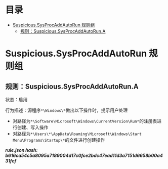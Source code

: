 



目录
==

* [Suspicious.SysProcAddAutoRun 规则组](#suspicioussysprocaddautorun-)
	* [规则：Suspicious.SysProcAddAutoRun.A](#suspicioussysprocaddautoruna)

# Suspicious.SysProcAddAutoRun 规则组

## 规则：Suspicious.SysProcAddAutoRun.A
  
状态：启用

行为描述：源程序`*\Windows\*`做出以下操作时，提示用户处理
- 对路径为`*\Software\Microsoft\Windows\CurrentVersion\Run*`的注册表进行创建、写入操作
- 对路径为`*\Users\*\AppData\Roaming\Microsoft\Windows\Start Menu\Programs\Startup\*`的文件进行创建操作
  
***rule.json hash: b616ca54c5a8095a7189004d17c0fce2bdc47ead11d3a7151d6658b00a431fcf***